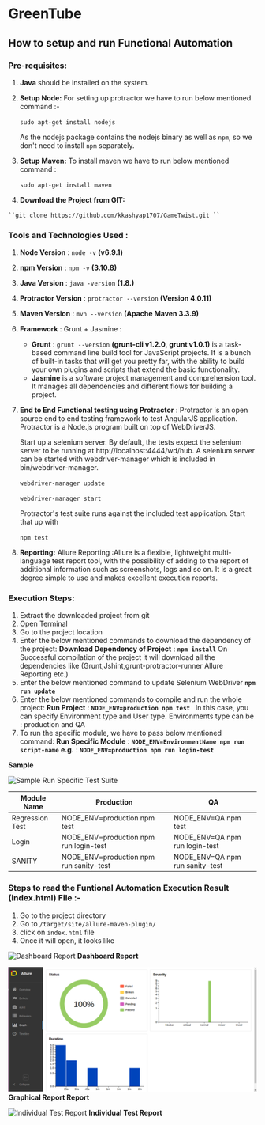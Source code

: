 # GreenTube

## How to setup and run Functional Automation

### Pre-requisites:
  1.  **Java** should be installed on the system.

  2.  **Setup Node:**
  		For setting up protractor we have to run below mentioned command :-

       ``sudo apt-get install nodejs``

      As the nodejs package contains the nodejs binary as well as ``npm``, so we don't need to install ``npm`` separately.

  3. **Setup Maven:** To install maven we have to run below mentioned command :
  
       ``sudo apt-get install maven``

  4. **Download the Project from GIT:**

  	``git clone https://github.com/kkashyap1707/GameTwist.git ``

### Tools and Technologies Used :
  1. **Node Version** : ``node -v`` **(v6.9.1)**
  2. **npm Version** : ``npm -v`` **(3.10.8)**
  3. **Java Version** : ``java -version`` **(1.8.)**
  4. **Protractor Version**  : ``protractor --version`` **(Version 4.0.11)**
  5. **Maven Version**  : ``mvn --version`` **(Apache Maven 3.3.9)**
  6. **Framework** : Grunt + Jasmine  :
     - **Grunt** : ``grunt --version`` **(grunt-cli v1.2.0, grunt v1.0.1)** is a task-based command line build tool for JavaScript projects. It is a bunch of built-in tasks that will get you pretty far, with the ability to build your own plugins and scripts that extend the basic functionality.
     - **Jasmine** is a software project management and comprehension tool. It manages all dependencies and different flows for building a project.
  7. **End to End Functional testing using Protractor** :
 	 Protractor is an open source end to end testing framework to test AngularJS application. Protractor is a Node.js program built on top of WebDriverJS.

     Start up a selenium server. By default, the tests expect the selenium server to be running at http://localhost:4444/wd/hub. A selenium server can be started with webdriver-manager which is included in bin/webdriver-manager.

     ``webdriver-manager update``

     ``webdriver-manager start``

     Protractor's test suite runs against the included test application. Start that up with

     ``npm test``

  8. **Reporting:**
     Allure Reporting :Allure is a flexible, lightweight multi-language test report tool, with the possibility of adding to the report of additional information such as screenshots, logs and so on. It is a great degree simple to use and makes excellent execution reports.

### Execution Steps:
1. Extract the downloaded project from git
2. Open Terminal
3. Go to the project location
4. Enter the below mentioned commands to download the dependency of the project:
	**Download Dependency of Project** :  **``npm install``**
	On Successful compilation of the project it will download all the dependencies like (Grunt,Jshint,grunt-protractor-runner Allure Reporting etc.)
5. Enter the below mentioned command to update Selenium WebDriver
	**``npm run update``**
5. Enter the below mentioned commands to compile and run the whole project:
	**Run Project** : **``NODE_ENV=production npm test ``**
	In this case, you can specify Environment type and User type. Environments type can be : production and QA
6. To run the specific module, we have to pass below mentioned command:
	**Run Specific Module** :  **``NODE_ENV=EnvironmentName npm run script-name``**
    **e.g.** :  **``NODE_ENV=production npm run login-test``**
   
**Sample** 

![Sample Run Specific Test Suite](Resources/Run_Specific_Test_Suite.png)
             



| Module Name     |    Production    |    QA          |
| -------------   | -----------------|----------------|
| Regression Test | NODE_ENV=production npm test| NODE_ENV=QA npm test|
| Login           | NODE_ENV=production npm run login-test|NODE_ENV=QA npm run login-test|
| SANITY          | NODE_ENV=production npm run sanity-test|NODE_ENV=QA npm run sanity-test|




### Steps to read the Funtional Automation Execution Result (index.html) File :-
1. Go to the project directory
2. Go to ``/target/site/allure-maven-plugin/ ``
3. click on ``index.html`` file
4. Once it will open, it looks like

![Dashboard Report](Resources/Allure_Overview.png)
             **Dashboard Report**

![Graphical Report](Resources/Allure_Graph.png)
             **Graphical Report Report**

![Individual Test Report](Resources/Individual_Test_Report.png)
			 **Individual Test Report**